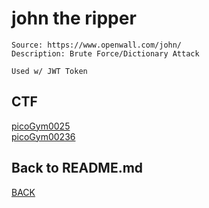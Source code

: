 # john the ripper

```
Source: https://www.openwall.com/john/
Description: Brute Force/Dictionary Attack

Used w/ JWT Token
```

## CTF
[picoGym0025](../picoCTF/picoGym0025.md)<br>
[picoGym00236](../picoCTF/picoGym0236.md)

## Back to README.md
[BACK](../README.md)